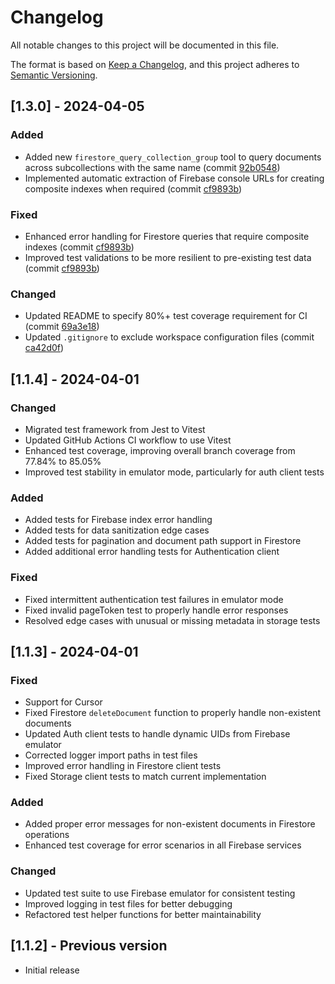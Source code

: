 # Changelog

All notable changes to this project will be documented in this file.

The format is based on [Keep a Changelog](https://keepachangelog.com/en/1.0.0/),
and this project adheres to [Semantic Versioning](https://semver.org/spec/v2.0.0.html).

## [1.3.0] - 2024-04-05

### Added

- Added new `firestore_query_collection_group` tool to query documents across subcollections with the same name (commit [92b0548](https://github.com/gannonh/firebase-mcp/commit/92b0548))
- Implemented automatic extraction of Firebase console URLs for creating composite indexes when required (commit [cf9893b](https://github.com/gannonh/firebase-mcp/commit/cf9893b))

### Fixed

- Enhanced error handling for Firestore queries that require composite indexes (commit [cf9893b](https://github.com/gannonh/firebase-mcp/commit/cf9893b))
- Improved test validations to be more resilient to pre-existing test data (commit [cf9893b](https://github.com/gannonh/firebase-mcp/commit/cf9893b))

### Changed

- Updated README to specify 80%+ test coverage requirement for CI (commit [69a3e18](https://github.com/gannonh/firebase-mcp/commit/69a3e18))
- Updated `.gitignore` to exclude workspace configuration files (commit [ca42d0f](https://github.com/gannonh/firebase-mcp/commit/ca42d0f))

## [1.1.4] - 2024-04-01

### Changed

- Migrated test framework from Jest to Vitest
- Updated GitHub Actions CI workflow to use Vitest
- Enhanced test coverage, improving overall branch coverage from 77.84% to 85.05%
- Improved test stability in emulator mode, particularly for auth client tests

### Added

- Added tests for Firebase index error handling
- Added tests for data sanitization edge cases
- Added tests for pagination and document path support in Firestore
- Added additional error handling tests for Authentication client

### Fixed

- Fixed intermittent authentication test failures in emulator mode
- Fixed invalid pageToken test to properly handle error responses
- Resolved edge cases with unusual or missing metadata in storage tests

## [1.1.3] - 2024-04-01

### Fixed

- Support for Cursor
- Fixed Firestore `deleteDocument` function to properly handle non-existent documents
- Updated Auth client tests to handle dynamic UIDs from Firebase emulator
- Corrected logger import paths in test files
- Improved error handling in Firestore client tests
- Fixed Storage client tests to match current implementation

### Added

- Added proper error messages for non-existent documents in Firestore operations
- Enhanced test coverage for error scenarios in all Firebase services

### Changed

- Updated test suite to use Firebase emulator for consistent testing
- Improved logging in test files for better debugging
- Refactored test helper functions for better maintainability

## [1.1.2] - Previous version

- Initial release
